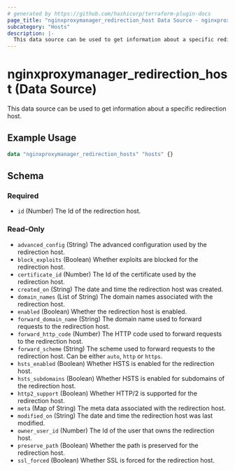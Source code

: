 ```yaml
---
# generated by https://github.com/hashicorp/terraform-plugin-docs
page_title: "nginxproxymanager_redirection_host Data Source - nginxproxymanager"
subcategory: "Hosts"
description: |-
  This data source can be used to get information about a specific redirection host.
---
```


# nginxproxymanager_redirection_host (Data Source)

This data source can be used to get information about a specific redirection host.


## Example Usage

```terraform
data "nginxproxymanager_redirection_hosts" "hosts" {}
```

<!-- schema generated by tfplugindocs -->
## Schema

### Required

- `id` (Number) The Id of the redirection host.

### Read-Only

- `advanced_config` (String) The advanced configuration used by the redirection host.
- `block_exploits` (Boolean) Whether exploits are blocked for the redirection host.
- `certificate_id` (Number) The Id of the certificate used by the redirection host.
- `created_on` (String) The date and time the redirection host was created.
- `domain_names` (List of String) The domain names associated with the redirection host.
- `enabled` (Boolean) Whether the redirection host is enabled.
- `forward_domain_name` (String) The domain name used to forward requests to the redirection host.
- `forward_http_code` (Number) The HTTP code used to forward requests to the redirection host.
- `forward_scheme` (String) The scheme used to forward requests to the redirection host. Can be either `auto`, `http` or `https`.
- `hsts_enabled` (Boolean) Whether HSTS is enabled for the redirection host.
- `hsts_subdomains` (Boolean) Whether HSTS is enabled for subdomains of the redirection host.
- `http2_support` (Boolean) Whether HTTP/2 is supported for the redirection host.
- `meta` (Map of String) The meta data associated with the redirection host.
- `modified_on` (String) The date and time the redirection host was last modified.
- `owner_user_id` (Number) The Id of the user that owns the redirection host.
- `preserve_path` (Boolean) Whether the path is preserved for the redirection host.
- `ssl_forced` (Boolean) Whether SSL is forced for the redirection host.
